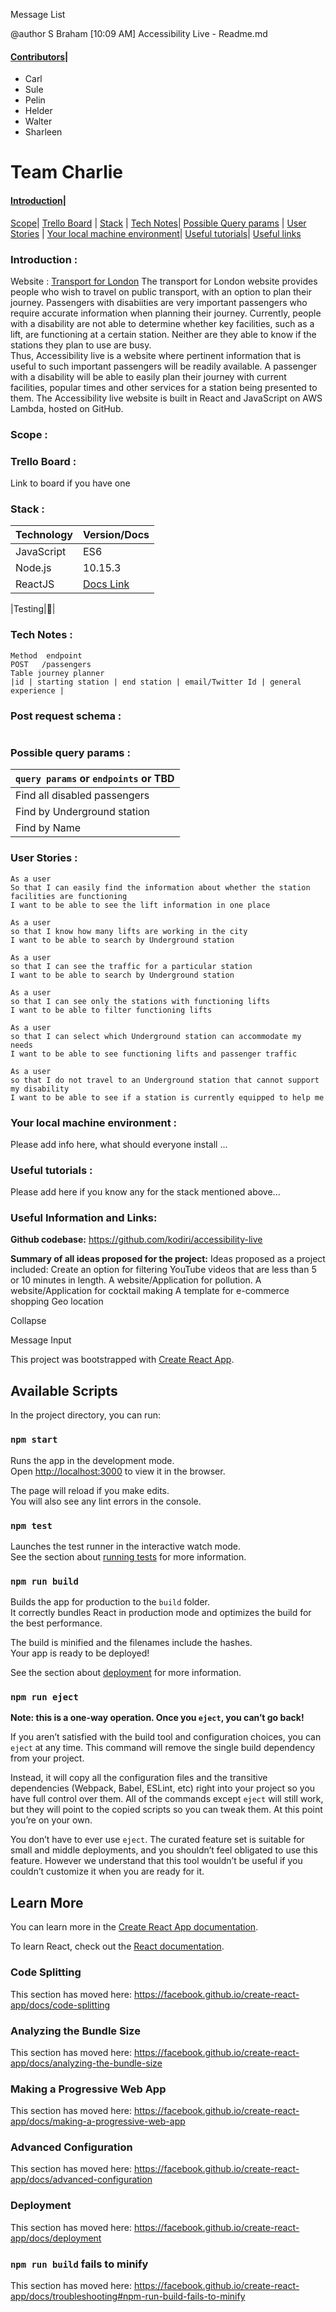 

Message List

@author S Braham [10:09 AM]
Accessibility Live - Readme.md 

#### [Contributors](#contributor)|

- Carl
- Sule
- Pelin 
- Helder 
- Walter
- Sharleen 

# </a> Team Charlie
#### [Introduction](#intro)|
[Scope](#scope)|
[Trello Board](#trello) |
[Stack](#stack) |
[Tech Notes](#technotes)|
[Possible Query params](#params) |
[User Stories](#stories) | 
[Your local machine environment](#howto)|
[Useful tutorials](#tutorials)|
[Useful links](#useful) <br>
### <a name="intro"></a>Introduction :
Website : [Transport for London](https://tfl.gov.uk/)
The transport for London website provides people who wish to travel on public transport, with an option to plan their journey. Passengers with disabiities are very important passengers who require accurate information when planning their journey.
Currently, people with a disability are not able to determine whether key facilities, such as a lift, are functioning at a certain station. Neither are they able to know if the stations they plan to use are busy.  
Thus, Accessibility live is a website where pertinent information that is useful to such important passengers will be readily available.
A passenger with a disability will be able to easily plan their journey with current facilities, popular times and other services for a station being presented to them.
The Accessibility live website is built in React and JavaScript on AWS Lambda, hosted on GitHub.

### <a name="scope"></a> Scope :
### <a name="trello"></a>Trello Board :
Link to board if you have one
### <a name="stack"></a>Stack :
|Technology| Version/Docs|
|---|---|
|JavaScript|ES6|
|Node.js|10.15.3|
|ReactJS|[Docs Link](https://reactjs.org/)|


|Testing|:speak_no_evil:|
### <a name="technotes"></a>Tech Notes :

```
Method  endpoint
POST   /passengers
Table journey planner
|id | starting station | end station | email/Twitter Id | general experience |

```
### <a name="front-end"/></a>Post request schema :
```

```
### <a name="params"/></a>Possible query params :
| `query params` or `endpoints` or TBD |
| --- |
| Find all disabled passengers |
| Find by Underground station |
| Find by Name    |
### <a name="stories"></a>User Stories :
```
As a user
So that I can easily find the information about whether the station facilities are functioning
I want to be able to see the lift information in one place
```
```
As a user
so that I know how many lifts are working in the city
I want to be able to search by Underground station
```
```
As a user
so that I can see the traffic for a particular station
I want to be able to search by Underground station
```
```
As a user
so that I can see only the stations with functioning lifts
I want to be able to filter functioning lifts
```
```
As a user
so that I can select which Underground station can accommodate my needs
I want to be able to see functioning lifts and passenger traffic
```
```
As a user
so that I do not travel to an Underground station that cannot support my disability
I want to be able to see if a station is currently equipped to help me
```
### <a name="howto"></a>Your local machine environment :
Please add info here, what should everyone install ...
### <a name="tutorials"></a>Useful tutorials :
Please add here if you know any for the stack mentioned above...
### <a name="useful"></a> Useful Information and Links:
**Github codebase:**
https://github.com/kodiri/accessibility-live

**Summary of all ideas proposed for the project:**
Ideas proposed as a project included:
Create an option for filtering YouTube videos that are less than 5 or 10 minutes in length.
A website/Application for pollution.
A website/Application for cocktail making
A template for e-commerce shopping
Geo location

Collapse

Message Input


This project was bootstrapped with [Create React App](https://github.com/facebook/create-react-app).

## Available Scripts

In the project directory, you can run:

### `npm start`

Runs the app in the development mode.<br>
Open [http://localhost:3000](http://localhost:3000) to view it in the browser.

The page will reload if you make edits.<br>
You will also see any lint errors in the console.

### `npm test`

Launches the test runner in the interactive watch mode.<br>
See the section about [running tests](https://facebook.github.io/create-react-app/docs/running-tests) for more information.

### `npm run build`

Builds the app for production to the `build` folder.<br>
It correctly bundles React in production mode and optimizes the build for the best performance.

The build is minified and the filenames include the hashes.<br>
Your app is ready to be deployed!

See the section about [deployment](https://facebook.github.io/create-react-app/docs/deployment) for more information.

### `npm run eject`

**Note: this is a one-way operation. Once you `eject`, you can’t go back!**

If you aren’t satisfied with the build tool and configuration choices, you can `eject` at any time. This command will remove the single build dependency from your project.

Instead, it will copy all the configuration files and the transitive dependencies (Webpack, Babel, ESLint, etc) right into your project so you have full control over them. All of the commands except `eject` will still work, but they will point to the copied scripts so you can tweak them. At this point you’re on your own.

You don’t have to ever use `eject`. The curated feature set is suitable for small and middle deployments, and you shouldn’t feel obligated to use this feature. However we understand that this tool wouldn’t be useful if you couldn’t customize it when you are ready for it.

## Learn More

You can learn more in the [Create React App documentation](https://facebook.github.io/create-react-app/docs/getting-started).

To learn React, check out the [React documentation](https://reactjs.org/).

### Code Splitting

This section has moved here: https://facebook.github.io/create-react-app/docs/code-splitting

### Analyzing the Bundle Size

This section has moved here: https://facebook.github.io/create-react-app/docs/analyzing-the-bundle-size

### Making a Progressive Web App

This section has moved here: https://facebook.github.io/create-react-app/docs/making-a-progressive-web-app

### Advanced Configuration

This section has moved here: https://facebook.github.io/create-react-app/docs/advanced-configuration

### Deployment

This section has moved here: https://facebook.github.io/create-react-app/docs/deployment

### `npm run build` fails to minify

This section has moved here: https://facebook.github.io/create-react-app/docs/troubleshooting#npm-run-build-fails-to-minify
